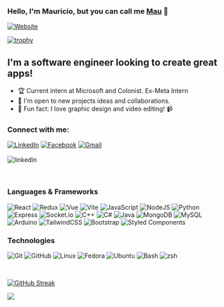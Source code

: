 ### Hello, I'm Mauricio, but you can call me [Mau][website] 👋
[![Website](https://img.shields.io/website?label=mau-md.github.io&style=for-the-badge&url=https%3A%2F%2Fmau-md.github.io)](https://mau-md.github.io)

[![trophy](https://github-profile-trophy.vercel.app/?username=Mau-MD&theme=nord&column=6&row=1&margin-w=15)](https://github.com/ryo-ma/github-profile-trophy)
## I'm a software engineer looking to create great apps! 
- 🏆 Current intern at Microsoft and Colonist. Ex-Meta Intern
- 👥 I'm open to new projects ideas and collaborations.
- 👀 Fun fact: I love graphic design and video editing! 📹

### Connect with me: 
<a href="https://www.linkedin.com/in/mmunoz15/" target="_blank"><img src="https://img.shields.io/badge/LinkedIn-0077B5?style=for-the-badge&logo=linkedin&logoColor=white" alt="LinkedIn"></a>
<a href="https://www.facebook.com/Mau.dieguez829283/" target="_blank"><img src="https://img.shields.io/badge/Facebook-1877F2?style=for-the-badge&logo=facebook&logoColor=white" alt="Facebook"></a>
<a href="mailto:j.mauricio.munoz1@gmail.com" target="_blank"><img src="https://img.shields.io/badge/Gmail-D14836?style=for-the-badge&logo=gmail&logoColor=white" alt="Gmail"> </a>
<br/><br/>
![linkedin](https://linkedin-github-readme.onrender.com/api/render/Mauricio%20Munoz/Software%20Engineer/Intern/CETYS%20Universidad/dark/https%3A%2F%2Fmedia.licdn.com%2Fdms%2Fimage%2FD5603AQFmH4WZgKO7yw%2Fprofile-displayphoto-shrink_400_400%2F0%2F1674516296571%3Fe%3D1695254400%26v%3Dbeta%26t%3DCSYZ55XjKERYAJ1h0zy47gyNgqfnQTO2hjLitE2f3kA)


<br/>

### Languages & Frameworks

![React](https://img.shields.io/badge/react-%2320232a.svg?style=for-the-badge&logo=react&logoColor=%2361DAFB)
![Redux](https://img.shields.io/badge/Redux-593D88?style=for-the-badge&logo=redux&logoColor=white)
![Vue](https://img.shields.io/badge/Vue.js-35495E?style=for-the-badge&logo=vuedotjs&logoColor=4FC08D)
![Vite](https://img.shields.io/badge/Vite-B73BFE?style=for-the-badge&logo=vite&logoColor=FFD62E)
![JavaScript](https://img.shields.io/badge/javascript-%23323330.svg?style=for-the-badge&logo=javascript&logoColor=%23F7DF1E)
![NodeJS](https://img.shields.io/badge/Node.js-339933?style=for-the-badge&logo=nodedotjs&logoColor=white)
![Python](https://img.shields.io/badge/python-3670A0?style=for-the-badge&logo=python&logoColor=ffdd54)
![Express](https://img.shields.io/badge/Express.js-000000?style=for-the-badge&logo=express&logoColor=white)
![Socket.io](https://img.shields.io/badge/Socket.io-010101?&style=for-the-badge&logo=Socket.io&logoColor=white)
![C++](https://img.shields.io/badge/c++-%2300599C.svg?style=for-the-badge&logo=c%2B%2B&logoColor=white)
![C#](https://img.shields.io/badge/C%23-239120?style=for-the-badge&logo=c-sharp&logoColor=white)
![Java](https://img.shields.io/badge/Java-ED8B00?style=for-the-badge&logo=java&logoColor=white)
![MongoDB](https://img.shields.io/badge/MongoDB-white?style=for-the-badge&logo=mongodb&logoColor=4EA94B)
![MySQL](https://img.shields.io/badge/mysql-%2300f.svg?style=for-the-badge&logo=mysql&logoColor=white)
![Arduino](https://img.shields.io/badge/-Arduino-00979D?style=for-the-badge&logo=Arduino&logoColor=white)
![TailwindCSS](https://img.shields.io/badge/Tailwind_CSS-38B2AC?style=for-the-badge&logo=tailwind-css&logoColor=white)
![Bootstrap](https://img.shields.io/badge/Bootstrap-563D7C?style=for-the-badge&logo=bootstrap&logoColor=white)
![Styled Components](https://img.shields.io/badge/styled--components-DB7093?style=for-the-badge&logo=styled-components&logoColor=white)

### Technologies
![Git](https://img.shields.io/badge/git-%23F05033.svg?style=for-the-badge&logo=git&logoColor=white)
![GitHub](https://img.shields.io/badge/github-%23121011.svg?style=for-the-badge&logo=github&logoColor=white)
![Linux](https://img.shields.io/badge/Linux-FCC624?style=for-the-badge&logo=linux&logoColor=black)
![Fedora](https://img.shields.io/badge/Fedora-294172?style=for-the-badge&logo=fedora&logoColor=white)
![Ubuntu](https://img.shields.io/badge/Ubuntu-E95420?style=for-the-badge&logo=ubuntu&logoColor=white)
![Bash](https://img.shields.io/badge/GNU%20Bash-4EAA25?style=for-the-badge&logo=GNU%20Bash&logoColor=white)
![zsh](https://img.shields.io/badge/oh_my_zsh-1A2C34?style=for-the-badge&logo=ohmyzsh&logoColor=white)

<br/>

[![GitHub Streak](https://github-readme-streak-stats.herokuapp.com?user=Mau-MD&theme=dark&date_format=M%20j%5B%2C%20Y%5D)](https://git.io/streak-stats)


[website]: https://mau-md.github.io
[email]: mailto:j.mauricio.munoz1@gmail.com
[omegaup]: https://omegaup.com/
[packachange]: https://packachange.com
![](https://hit.yhype.me/github/profile?user_id=74751751)


